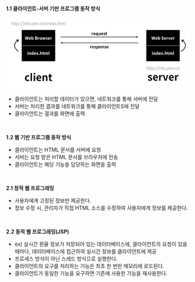 **1.1 클라이언트-서버 기반 프로그램 동작 방식**

![1](image.assets\1.PNG)

* 클라이언트는 처리할 데이터가 있으면, 네트워크를 통해 서버에 전달
* 서버는 처리한 결과를 네트워크를 통해 클라이언트S에 전달
* 클라이언트는 결과를 화면에 출력

<br>

**1.2 웹 기반 프로그램 동작 방식**

* 클라이언트는 HTML 문서를 서버에 요청
* 서버는 요청 받은 HTML 문서를 브라우저에 전송
* 클라이언트는 해당 기능을 담당하는 화면을 출력

<br>

**2.1 정적 웹 프로그래밍**

* 사용자에게 고정된 정보만 제공한다.
* 정보 수정 시, 관리자가 직접 HTML 소스를 수정하여 사용자에게 정보를 제공한다.

<br>

**2.2 동적 웹 프로그래밍(JSP)**

* ex) 실시간 환율 정보가 저장되어 있는 데이터베이스에, 클라이언트의 요청이 있을 때마다, 데이터베이스에 접근하여 실시간 정보를 클라이언트에 제공
* 프로세스 방식이 아닌 스레드 방식으로 실행한다.
* 클라이언트의 요구를 처리하는 기능은 최초 한 번만 메모리에 로드된다.
* 클라이언트가 동일한 기능을 요구하면 기존에 사용한 기능을 재사용한다.
